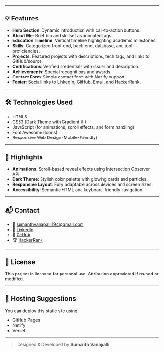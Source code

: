 
---

## 💡 Features

- **Hero Section**: Dynamic introduction with call-to-action buttons.
- **About Me**: Brief bio and skillset as animated tags.
- **Education Timeline**: Vertical timeline highlighting academic milestones.
- **Skills**: Categorized front-end, back-end, database, and tool proficiencies.
- **Projects**: Featured projects with descriptions, tech tags, and links to GitHub/source.
- **Certifications**: Verified credentials with issuer and description.
- **Achievements**: Special recognitions and awards.
- **Contact Form**: Simple contact form with Netlify support.
- **Footer**: Social links to LinkedIn, GitHub, Email, and HackerRank.

---

## 🛠️ Technologies Used

- HTML5
- CSS3 (Dark Theme with Gradient UI)
- JavaScript (for animations, scroll effects, and form handling)
- Font Awesome (Icons)
- Responsive Web Design (Mobile-Friendly)

---

## 🧠 Highlights

- **Animations**: Scroll-based reveal effects using Intersection Observer API.
- **Dark Theme**: Stylish color palette with glowing cards and particles.
- **Responsive Layout**: Fully adaptable across devices and screen sizes.
- **Accessibility**: Semantic HTML and keyboard-friendly navigation.

---

## 📬 Contact

- 📧 [sumanthvanapalli194@gmail.com](mailto:sumanthvanapalli194@gmail.com)
- 💼 [LinkedIn](https://www.linkedin.com/in/sumanth-vanapalli)
- 🐙 [GitHub](https://github.com/mrsumanth19)
- 🏆 [HackerRank](https://www.hackerrank.com/profile/sumanthvanapall2)

---

## 📄 License

This project is licensed for personal use. Attribution appreciated if reused or modified.

---

## 🚀 Hosting Suggestions

You can deploy this static site using:

- GitHub Pages
- Netlify
- Vercel

---

> Designed & Developed by **Sumanth Vanapalli**
